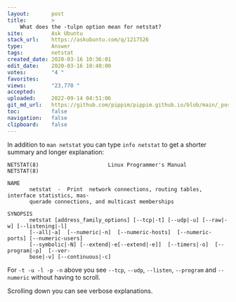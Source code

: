 ```yaml
---
layout:       post
title:        >
    What does the -tulpn option mean for netstat?
site:         Ask Ubuntu
stack_url:    https://askubuntu.com/q/1217526
type:         Answer
tags:         netstat
created_date: 2020-03-16 10:36:01
edit_date:    2020-03-16 10:48:00
votes:        "4 "
favorites:    
views:        "23,770 "
accepted:     
uploaded:     2022-09-14 04:51:06
git_md_url:   https://github.com/pippim/pippim.github.io/blob/main/_posts/2020/2020-03-16-What-does-the-tulpn-option-mean-for-netstat_.md
toc:          false
navigation:   false
clipboard:    false
---
```


In addition to `man netstat` you can type `info netstat` to get a shorter summary and longer explanation:

``` 
NETSTAT(8)                      Linux Programmer's Manual                      NETSTAT(8)

NAME
       netstat  -  Print  network connections, routing tables, interface statistics, mas‐
       querade connections, and multicast memberships

SYNOPSIS
       netstat [address_family_options] [--tcp|-t] [--udp|-u] [--raw|-w] [--listening|-l]
       [--all|-a]  [--numeric|-n]  [--numeric-hosts]  [--numeric-ports] [--numeric-users]
       [--symbolic|-N] [--extend|-e[--extend|-e]]  [--timers|-o]  [--program|-p]  [--ver‐
       bose|-v] [--continuous|-c]

```

For `-t -u -l -p -n` above you see `--tcp`, `--udp`, `--listen`, `--program` and `--numeric` without having to scroll.

Scrolling down you can see verbose explanations.
